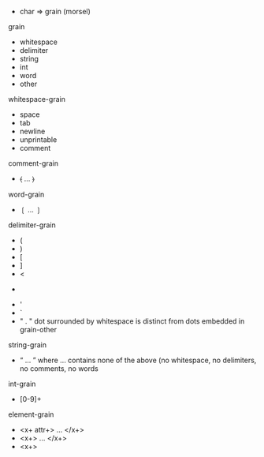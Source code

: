 - char => grain (morsel)

grain
- whitespace
- delimiter
- string
- int
- word
- other

whitespace-grain
- space
- tab
- newline
- unprintable
- comment

comment-grain
- ⦑ ... ⦒

word-grain
- ❲ ... ❳

delimiter-grain
- (
- )
- [
- ]
- <
- >
- '
- `
- " . " dot surrounded by whitespace is distinct from dots embedded in grain-other

string-grain
- “ ... ” where ... contains none of the above (no whitespace, no delimiters, no comments, no words

int-grain
- [0-9]+

element-grain
- <x+ attr+> ... </x+>
- <x+> ... </x+>
- <x+>
